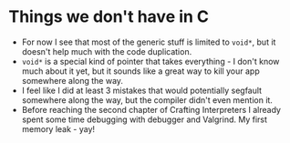 # Things we don't have in C
- For now I see that most of the generic stuff is limited to `void*`, but it doesn't help much with the code duplication.
- `void*` is a special kind of pointer that takes everything - I don't know much about it yet, but it sounds like a great way to kill your app somewhere along the way.
- I feel like I did at least 3 mistakes that would potentially segfault somewhere along the way, but the compiler didn't even mention it.
- Before reaching the second chapter of Crafting Interpreters I already spent some time debugging with debugger and Valgrind. My first memory leak - yay!